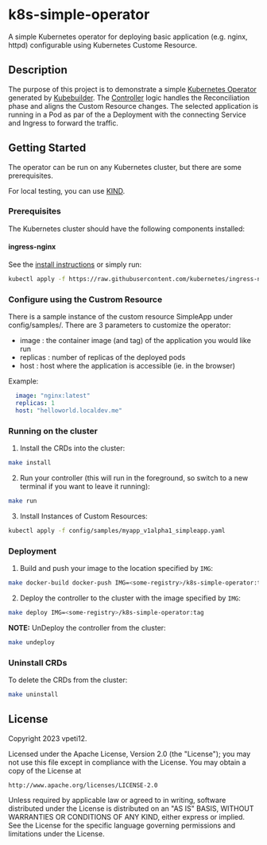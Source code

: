 # k8s-simple-operator
 A simple Kubernetes operator for deploying basic application (e.g. nginx,
 httpd) configurable using Kubernetes Custome Resource.

## Description
The purpose of this project is to demonstrate a simple [Kubernetes Operator](https://kubernetes.io/docs/concepts/extend-kubernetes/operator/)
generated by [Kubebuilder](https://github.com/kubernetes-sigs/kubebuilder).
The [Controller](https://kubernetes.io/docs/concepts/architecture/controller/)
logic handles the Reconciliation phase and aligns the Custom Resource changes.
The selected application is running in a Pod as par of the a Deployment with
the connecting Service and Ingress to forward the traffic.

## Getting Started
The operator can be run on any Kubernetes cluster, but there are some
prerequisites.

For local testing, you can use [KIND](https://sigs.k8s.io/kind).

### Prerequisites
The Kubernetes cluster should have the following components installed:

#### ingress-nginx
See the [install instructions](https://kubernetes.github.io/ingress-nginx/deploy/)
or simply run:
```sh
kubectl apply -f https://raw.githubusercontent.com/kubernetes/ingress-nginx/main/deploy/static/provider/kind/deploy.yaml
```

### Configure using the Custrom Resource
There is a sample instance of the custom resource SimpleApp under
config/samples/. There are 3 parameters to customize the operator:

- image : the container image (and tag) of the application you would like run
- replicas : number of replicas of the deployed pods
- host : host where the application is accessible (ie. in the browser)

Example:
```yaml
  image: "nginx:latest"
  replicas: 1
  host: "helloworld.localdev.me"
```

### Running on the cluster
1. Install the CRDs into the cluster:

```sh
make install
```

2. Run your controller (this will run in the foreground, so switch to a new
terminal if you want to leave it running):

```sh
make run
```

3. Install Instances of Custom Resources:

```sh
kubectl apply -f config/samples/myapp_v1alpha1_simpleapp.yaml
```

### Deployment

1. Build and push your image to the location specified by `IMG`:

```sh
make docker-build docker-push IMG=<some-registry>/k8s-simple-operator:tag
```

2. Deploy the controller to the cluster with the image specified by `IMG`:

```sh
make deploy IMG=<some-registry>/k8s-simple-operator:tag
```

**NOTE:** UnDeploy the controller from the cluster:
```sh
make undeploy
```

### Uninstall CRDs
To delete the CRDs from the cluster:

```sh
make uninstall
```

## License

Copyright 2023 vpeti12.

Licensed under the Apache License, Version 2.0 (the "License");
you may not use this file except in compliance with the License.
You may obtain a copy of the License at

    http://www.apache.org/licenses/LICENSE-2.0

Unless required by applicable law or agreed to in writing, software
distributed under the License is distributed on an "AS IS" BASIS,
WITHOUT WARRANTIES OR CONDITIONS OF ANY KIND, either express or implied.
See the License for the specific language governing permissions and
limitations under the License.
